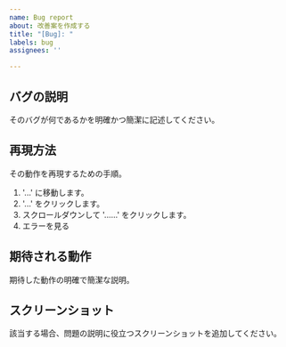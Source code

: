 ```yaml
---
name: Bug report
about: 改善案を作成する
title: "[Bug]: "
labels: bug
assignees: ''

---
```


## バグの説明
そのバグが何であるかを明確かつ簡潔に記述してください。

## 再現方法
その動作を再現するための手順。

1. '...' に移動します。
2. '...' をクリックします。
3. スクロールダウンして '......' をクリックします。
4. エラーを見る

## 期待される動作
期待した動作の明確で簡潔な説明。

## スクリーンショット
該当する場合、問題の説明に役立つスクリーンショットを追加してください。